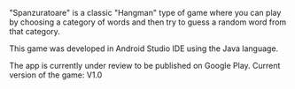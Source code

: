 "Spanzuratoare" is a classic "Hangman" type of game where you can play by choosing a category of words and then try to guess a random word from that category.

This game was developed in Android Studio IDE using the Java language.

The app is currently under review to be published on Google Play.
Current version of the game: V1.0
